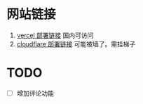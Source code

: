 # 网站链接

1. [vercel 部署链接](https://chris-coder-s-article.vercel.app/)   国内可访问
2. [cloudflare 部署链接](https://chriscoder-s-article.pages.dev/)  可能被墙了。需挂梯子

# TODO

- [ ] 增加评论功能
